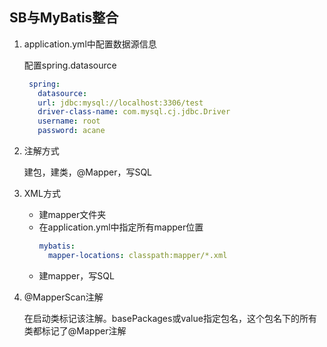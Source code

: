 ## SB与MyBatis整合

1. application.yml中配置数据源信息
    
    配置spring.datasource
   ```yaml
    spring:
      datasource:
      url: jdbc:mysql://localhost:3306/test
      driver-class-name: com.mysql.cj.jdbc.Driver
      username: root
      password: acane
    ```
2. 注解方式

   建包，建类，@Mapper，写SQL
3. XML方式
   - 建mapper文件夹
   - 在application.yml中指定所有mapper位置
     ```yaml
     mybatis:
       mapper-locations: classpath:mapper/*.xml
     ```
   - 建mapper，写SQL
4. @MapperScan注解

   在启动类标记该注解。basePackages或value指定包名，这个包名下的所有类都标记了@Mapper注解